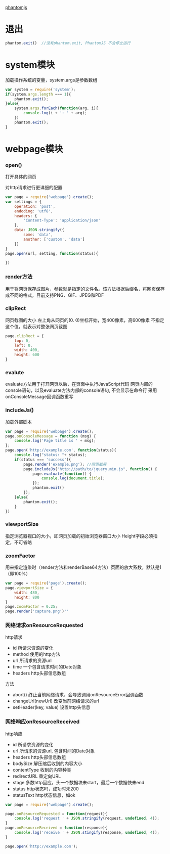 [phantomjs](http://javascript.ruanyifeng.com/tool/phantomjs.html#toc10)

# 退出

```js
phantom.exit()  //没有phantom.exit, PhantomJS 不会停止运行
```

# system模块

加载操作系统的变量，system.args是参数数组

```js
var system = require('system');
if(system.args.length === 1){
	phantom.exit();
}else{
	system.args.forEach(function(arg, i){
		console.log(i + ': ' + arg);
	})
	phantom.exit();
}

```
# webpage模块

### open()

打开具体的网页

对http请求进行更详细的配置
```js
var page = require('webpage').create();
var settings = {
	operation: 'post',
	endoding: 'utf8',
	headers: {
		'Content-Type': 'application/json'
	},
	data: JSON.stringify({
		some: 'data',
		another: ['custom', 'data']
	})
}
page.open(url, setting, function(status){
	
})
```

### render方法

用于将网页保存成图片，参数就是指定的文件名。该方法根据后缀名，将网页保存成不同的格式，目前支持PNG、GIF、JPEG和PDF

### clipRect

网页截图的大小
左上角从网页的(0. 0)坐标开始，宽400像素，高600像素
不指定这个值，就表示对整张网页截图

```js
page.clipRect = {
	top: 0,
	left: 0,
	width: 400,
	height: 600
}
```

### evalute
evaluate方法用于打开网页以后，在页面中执行JavaScript代码
网页内部的console语句，以及evaluate方法内部的console语句, 不会显示在命令行
采用onConsoleMessage回调函数重写

### includeJs()

加载外部脚本

```js
var page = require('webpage').create();
page.onConsoleMessage = function (msg) { 
    console.log('Page title is ' + msg);
};
page.open('http://example.com', function(status){
	console.log("status: "+ status);
	if(status === 'success'){
		page.render('example.png'); //网页截屏
		page.includeJs("http://path/to/jquery.min.js", function() {
		    page.evaluate(function() {
		      	console.log(document.title);
		    });
		    phantom.exit()
		});
	}else{
		phantom.exit();
	}	
})
```
### viewportSize

指定浏览器视口的大小，即网页加载的初始浏览器窗口大小
Height字段必须指定，不可省略

### zoomFactor

用来指定渲染时（render方法和renderBase64方法）页面的放大系数，默认是1（即100%）

```js
var page = require('page').create();
page.viewportSize = {
	width: 480,
	height: 800
}
page.zoomFactor = 0.25;
page.render('capture.png')''
```

### 网络请求onResourceRequested

http请求

* id 所请求资源的变化
* method  使用的http方法
* url 所请求的资源url
* time 一个包含请求时间的Date对象
* headers  http头部信息数组

方法

* abort() 终止当前网络请求，会导致调用onResourceError回调函数
* changeUrl(newUrl) 改变当前网络请求的url
* setHeader(key, value) 设置http头信息

### 网络响应onResourceReceived

http响应

* id 所请求资源的变化
* url 所请求的资源url, 包含时间的Date对象
* headers  http头部信息数组
* bodySize 解压缩后收到的内容大小
* contentType 收到的内容种类
* redirectURL 重定向URL
* stage 多数http回应，头一个数据块未start，最后一个数据快未end
* status http状态吗，成功时未200
* statusText http状态信息，如ok

```js
var page = require('webpage').create();

page.onResourceRequested = function(request){
	console.log('request ' + JSON.stringify(request, undefined, 4));
}
page.onResourceReceived = function(response){
	console.log('receive ' + JSON.stingify(response, undefined, 4));
}

page.open('http://example.com');
```
